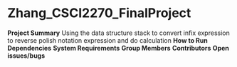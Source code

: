 # Zhang_CSCI2270_FinalProject
**Project	Summary**
Using the data structure stack to convert infix expression to reverse polish notation expression and do calculation
**How	to	Run**
**Dependencies**
**System	Requirements**
**Group	Members**
**Contributors**
**Open	issues/bugs**
